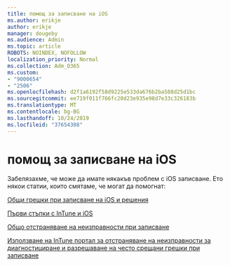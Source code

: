 ```yaml
---
title: помощ за записване на iOS
ms.author: erikje
author: erikje
manager: dougeby
ms.audience: Admin
ms.topic: article
ROBOTS: NOINDEX, NOFOLLOW
localization_priority: Normal
ms.collection: Adm_O365
ms.custom:
- "9000654"
- "2506"
ms.openlocfilehash: d2f1a6192f58d9225e533da676b2ba588d25d1bc
ms.sourcegitcommit: ee719f011f766fc20d23e935e98d7e33c326183b
ms.translationtype: MT
ms.contentlocale: bg-BG
ms.lasthandoff: 10/24/2019
ms.locfileid: "37654308"
---
```

# <a name="ios-enrollment-help"></a>помощ за записване на iOS

Забелязахме, че може да имате някакъв проблем с iOS записване. Ето някои статии, които смятаме, че могат да помогнат: 

[Общи грешки при записване на iOS и решения](https://support.microsoft.com/help/4039809/troubleshooting-ios-device-enrollment-in-intune)

[Първи стъпки с InTune и iOS](https://docs.microsoft.com/intune/enrollment/ios-enroll)

[Общо отстраняване на неизправности при записване](https://docs.microsoft.com/intune/enrollment/troubleshoot-device-enrollment-in-intune)

[Използване на InTune портал за отстраняване на неизправности за диагностициране и разрешаване на често срещани грешки при записване](https://docs.microsoft.com/intune/help-desk-operators)